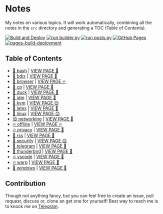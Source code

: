 # Notes

My notes on various topics. It will work automatically, combining all the notes in the `src` directory and generating a TOC (Table of Contents).

[![Build and Deploy](https://github.com/SharafatKarim/notes/actions/workflows/action.yml/badge.svg)](https://github.com/SharafatKarim/notes/actions/workflows/action.yml)
[![run builder.py](https://github.com/SharafatKarim/notes/actions/workflows/action.yml/badge.svg)](https://github.com/SharafatKarim/notes/actions/workflows/action.yml)
[![run posts.py](https://github.com/SharafatKarim/notes/actions/workflows/posts.yml/badge.svg)](https://github.com/SharafatKarim/notes/actions/workflows/posts.yml)
[![GitHub Pages](https://github.com/SharafatKarim/notes/actions/workflows/gh-pages.yml/badge.svg)](https://github.com/SharafatKarim/notes/actions/workflows/gh-pages.yml)
[![pages-build-deployment](https://github.com/SharafatKarim/notes/actions/workflows/pages/pages-build-deployment/badge.svg)](https://github.com/SharafatKarim/notes/actions/workflows/pages/pages-build-deployment)


## Table of Contents

- [🚀 bash](src/bash.md) | <a href='https://sharafat.is-a.dev/notes/bash' target='_blank'>VIEW PAGE 🌟</a>
- [🎸 bdix](src/bdix.md) | <a href='https://sharafat.is-a.dev/notes/bdix' target='_blank'>VIEW PAGE 🤖</a>
- [👾 browser](src/browser.md) | <a href='https://sharafat.is-a.dev/notes/browser' target='_blank'>VIEW PAGE 🔥</a>
- [🚀 cp](src/cp.md) | <a href='https://sharafat.is-a.dev/notes/cp' target='_blank'>VIEW PAGE 🎉</a>
- [🍕 duck](src/duck.md) | <a href='https://sharafat.is-a.dev/notes/duck' target='_blank'>VIEW PAGE 🌟</a>
- [👾 idm](src/idm.md) | <a href='https://sharafat.is-a.dev/notes/idm' target='_blank'>VIEW PAGE 🌟</a>
- [🚀 kvm](src/kvm.md) | <a href='https://sharafat.is-a.dev/notes/kvm' target='_blank'>VIEW PAGE 😊</a>
- [🤖 latex](src/latex.md) | <a href='https://sharafat.is-a.dev/notes/latex' target='_blank'>VIEW PAGE 🎉</a>
- [🤖 linux](src/linux.md) | <a href='https://sharafat.is-a.dev/notes/linux' target='_blank'>VIEW PAGE 😊</a>
- [😊 networking](src/networking.md) | <a href='https://sharafat.is-a.dev/notes/networking' target='_blank'>VIEW PAGE 🎉</a>
- [🔥 offline](src/offline.md) | <a href='https://sharafat.is-a.dev/notes/offline' target='_blank'>VIEW PAGE 🔥</a>
- [🔥 privacy](src/privacy.md) | <a href='https://sharafat.is-a.dev/notes/privacy' target='_blank'>VIEW PAGE 🍕</a>
- [🌈 rss](src/rss.md) | <a href='https://sharafat.is-a.dev/notes/rss' target='_blank'>VIEW PAGE 🎉</a>
- [🌟 security](src/security.md) | <a href='https://sharafat.is-a.dev/notes/security' target='_blank'>VIEW PAGE 😊</a>
- [👾 telegram](src/telegram.md) | <a href='https://sharafat.is-a.dev/notes/telegram' target='_blank'>VIEW PAGE 🚀</a>
- [🚀 thunderbird](src/thunderbird.md) | <a href='https://sharafat.is-a.dev/notes/thunderbird' target='_blank'>VIEW PAGE 🎉</a>
- [🔥 vscode](src/vscode.md) | <a href='https://sharafat.is-a.dev/notes/vscode' target='_blank'>VIEW PAGE 🎉</a>
- [🔥 warp](src/warp.md) | <a href='https://sharafat.is-a.dev/notes/warp' target='_blank'>VIEW PAGE 👾</a>
- [👾 windows](src/windows.md) | <a href='https://sharafat.is-a.dev/notes/windows' target='_blank'>VIEW PAGE 🎸</a>

## Contribution

Though not anything fancy, but you can feel free to create an issue, pull request, discuss or, clone an get one for yourself!
Best way to reach me is to knock me on [Telegram](https://t.me/SharafatKarim).

